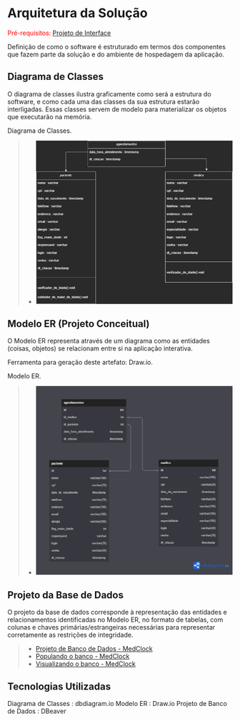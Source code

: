 # Arquitetura da Solução

<span style="color:red">Pré-requisitos: <a href="3-Projeto de Interface.md"> Projeto de Interface</a></span>

Definição de como o software é estruturado em termos dos componentes que fazem parte da solução e do ambiente de hospedagem da aplicação.

## Diagrama de Classes

O diagrama de classes ilustra graficamente como será a estrutura do software, e como cada uma das classes da sua estrutura estarão interligadas. Essas classes servem de modelo para materializar os objetos que executarão na memória.

Diagrama de Classes.

> - ![Diagrama de Classes](./img/Diagrama%20de%20classe%20-%20MedClock.jpg)

## Modelo ER (Projeto Conceitual)

O Modelo ER representa através de um diagrama como as entidades (coisas, objetos) se relacionam entre si na aplicação interativa.

Ferramenta para geração deste artefato: Draw.io.

Modelo ER.

> - ![Modelo ER](./img/MER.png)

## Projeto da Base de Dados

O projeto da base de dados corresponde à representação das entidades e relacionamentos identificadas no Modelo ER, no formato de tabelas, com colunas e chaves primárias/estrangeiras necessárias para representar corretamente as restrições de integridade.
 
> - [Projeto de Banco de Dados - MedClock](../src/bancodedados/MedClock.sql)
> - [Populando o banco - MedClock](../src/bancodedados/Populando%20o%20Banco.sql)
> - [Visualizando o banco - MedClock](../src/bancodedados/Visualiza%C3%A7%C3%A3o%20de%20Campos.sql)

## Tecnologias Utilizadas

Diagrama de Classes : dbdiagram.io
Modelo ER : Draw.io
Projeto de Banco de Dados : DBeaver

